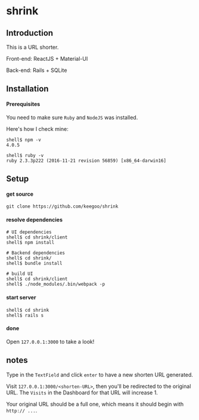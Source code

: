 # shrink

## Introduction

This is a URL shorter.

Front-end: ReactJS + Material-UI

Back-end: Rails + SQLite

## Installation

#### Prerequisites

You need to make sure `Ruby` and `NodeJS` was installed.

Here's how I check mine:

    shell$ npm -v
    4.0.5

    shell$ ruby -v
    ruby 2.3.3p222 (2016-11-21 revision 56859) [x86_64-darwin16]


## Setup

#### get source

`git clone https://github.com/keegoo/shrink`

#### resolve dependencies

```shell
# UI dependencies
shell$ cd shrink/client
shell$ npm install

# Backend dependencies
shell$ cd shrink/
shell$ bundle install

# build UI
shell$ cd shrink/client
shell$ ./node_modules/.bin/webpack -p
```

#### start server

```shell
shell$ cd shrink
shell$ rails s
```

#### done

Open `127.0.0.1:3000` to take a look!


## notes

Type in the `TextField` and click `enter` to have a new shorten URL generated.

Visit `127.0.0.1:3000/<shorten-URL>`, then you'll be redirected to the original URL. The `Visits` in the Dashboard for that URL will increase 1.

Your original URL should be a full one, which means it should begin with `http:// ...`.


